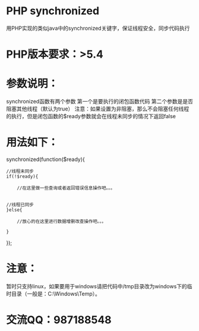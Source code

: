 # PHP synchronized
用PHP实现的类似java中的synchronized关键字，保证线程安全，同步代码执行

# PHP版本要求：>5.4

# 参数说明：
synchronized函数有两个参数
第一个是要执行的闭包函数代码
第二个参数是是否阻塞其他线程（默认为true）
注意：如果设置为非阻塞，那么不会阻塞任何线程的执行，但是闭包函数的$ready参数就会在线程未同步的情况下返回false

# 用法如下：
synchronized(function($ready){

    //线程未同步
    if(!$ready){

        //在这里做一些查询或者返回错误信息操作吧。。。


    //线程已同步
    }else{

        //放心的在这里进行数据增删改查操作吧。。。

    }



});

# 注意：
暂时只支持linux，如果要用于windows请把代码中/tmp目录改为windows下的临时目录（一般是：C:\Windows\Temp）。

# 交流QQ：987188548
